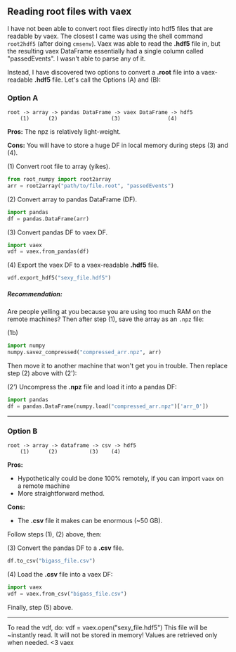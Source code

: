 ## Reading root files with vaex
I have not been able to convert root files directly into 
hdf5 files that are readable by vaex. 
The closest I came was using the shell command `root2hdf5`
(after doing `cmsenv`). Vaex was able to read the **.hdf5** file in, but the
resulting vaex DataFrame essentially had a single column 
called "passedEvents". I wasn't able to parse any of it.

Instead, I have discovered two options to convert a **.root** file
into a vaex-readable **.hdf5** file. Let's call the Options (A) and (B):

### Option A
    root -> array -> pandas DataFrame -> vaex DataFrame -> hdf5
        (1)      (2)                 (3)               (4)
        
**Pros:** The npz is relatively light-weight. 
  
**Cons:** You will have to store a huge DF in local 
memory during steps (3) and (4).

(1) Convert root file to array (yikes).
```python
from root_numpy import root2array
arr = root2array("path/to/file.root", "passedEvents")
```
(2) Convert array to pandas DataFrame (DF).
```python
import pandas
df = pandas.DataFrame(arr)
```
(3) Convert pandas DF to vaex DF.
```python
import vaex
vdf = vaex.from_pandas(df)
```
(4) Export the vaex DF to a vaex-readable **.hdf5** file.
```python
vdf.export_hdf5("sexy_file.hdf5")
```

##### Recommendation: 
Are people yelling at you because you are using too much RAM 
on the remote machines? Then after step (1), save the array 
as an `.npz` file:

(1b)
```python
import numpy
numpy.savez_compressed("compressed_arr.npz", arr)
```

Then move it to another machine that won't get you in trouble.
Then replace step (2) above with (2'):

(2') Uncompress the **.npz** file and load it into a pandas DF:
```python
import pandas
df = pandas.DataFrame(numpy.load("compressed_arr.npz")['arr_0'])
```

---

### Option B
    root -> array -> dataframe -> csv -> hdf5
        (1)      (2)          (3)    (4)

**Pros:**
- Hypothetically could be done 100% remotely, 
  if you can import `vaex` on a remote machine
- More straightforward method. 
  
**Cons:**
- The **.csv** file it makes can be enormous (~50 GB).

Follow steps (1), (2) above, then:

(3) Convert the pandas DF to a **.csv** file. 
```python
df.to_csv("bigass_file.csv")
```

(4) Load the **.csv** file into a vaex DF:
```python
import vaex
vdf = vaex.from_csv("bigass_file.csv")
```

Finally, step (5) above.

----------

To read the vdf, do: 
    vdf = vaex.open("sexy_file.hdf5")
This file will be ~instantly read.
It will not be stored in memory!
Values are retrieved only when needed.
<3 vaex
